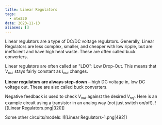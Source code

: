 ```yaml
---
title: Linear Regulators
tags:
  - mte220
date: 2023-11-13
aliases: []
---
```

Linear regulators are a type of DC/DC voltage regulators. Generally, Linear Regulators are less complex, smaller, and cheaper with low ripple, but are inefficient and have high heat waste. These are often called buck converters.

Linear regulators are often called an "LDO": Low Drop-Out. This means that $V_{out}$ stays fairly constant as $I_{out}$ changes.

**Linear regulators are always step-down** – high DC voltage in, low DC voltage out. These are also called buck converters.

Negative feedback is used to check $V_{out}$ against the desired $V_{ref}$. Here is an example circuit using a transistor in an analog way (not just switch on/off).
![[Linear Regulators.png|320]]

Some other circuits/models:
![[Linear Regulators-1.png|492]]